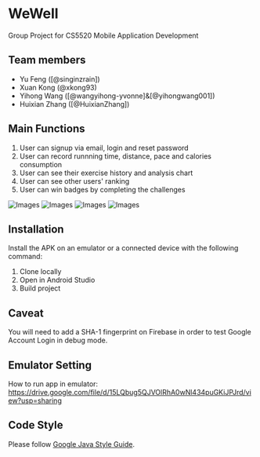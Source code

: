 # WeWell

Group Project for CS5520 Mobile Application Development

## Team members

-   Yu Feng ([@singinzrain])
-   Xuan Kong (@xkong93)
-   Yihong Wang ([@wangyihong-yvonne]&[@yihongwang001])
-   Huixian Zhang ([@HuixianZhang])

## Main Functions

1. User can signup via email, login and reset password
2. User can record runnning time, distance, pace and calories consumption
3. User can see their exercise history and analysis chart
4. User can see other users' ranking
5. User can win badges by completing the challenges

![Images](https://github.com/singinzrain/WeWell/blob/main/demo/login.png)
![Images](https://github.com/singinzrain/WeWell/blob/main/demo/run.png)
![Images](https://github.com/singinzrain/WeWell/blob/main/demo/history.png)
![Images](https://github.com/singinzrain/WeWell/blob/main/demo/badge.png)

## Installation

Install the APK on an emulator or a connected device with the following command:

1. Clone locally
2. Open in Android Studio
3. Build project

## Caveat
You will need to add a SHA-1 fingerprint on Firebase in order to test Google Account Login in debug mode. 

## Emulator Setting
How to run app in emulator: https://drive.google.com/file/d/15LQbug5QJVOlRhA0wNl434puGKiJPJrd/view?usp=sharing

## Code Style

Please follow [Google Java Style Guide](https://google.github.io/styleguide/javaguide.html).
